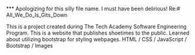 *** Apologizing for this silly file name. I must have been delirious! Re:# All_We_Do_Is_Gits_Down

This is a project created during The Tech Academy Software Engineering Program.
This is a website that publishes shoetimes to the public.
Learned about utilizing bootstrap for styling webpages.
HTML / CSS / JavaScript / Bootstrap / Images
